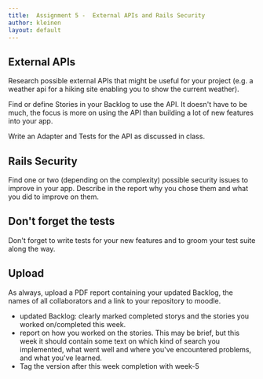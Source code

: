 ```yaml
---
title:  Assignment 5 -  External APIs and Rails Security
author: kleinen
layout: default
---
```


## External APIs

Research possible external APIs that might be useful for your project
(e.g. a weather api for a hiking site enabling you to show the current
weather).

Find or define Stories in your Backlog to use the API. It doesn't have to
be much, the focus is more on using the API than building a lot of new
features into your app.

Write an Adapter and Tests for the API as discussed in class.

## Rails Security

Find one or two (depending on the complexity) possible security issues to
improve in your app. Describe in the report why you chose them and what you did
to improve on them. 

## Don't forget the tests
Don't forget to write tests for your new features and to groom your test suite along the way.

## Upload
As always, upload a PDF report containing your updated Backlog, the names
of all collaborators and a link to your repository to moodle.
* updated Backlog: clearly marked completed storys and the stories you worked on/completed this week.
* report on how you worked on the stories. This may be brief, but this week it should contain some text on which kind of search you implemented, what went well and where you've encountered problems, and what you've learned.
* Tag the version after this week completion with week-5
